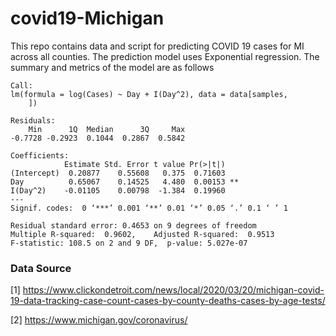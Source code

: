# covid19-Michigan
This repo contains data and script for predicting COVID 19 cases for MI across all counties. The prediction model uses Exponential regression. The summary and metrics of the model are as follows

```
Call:
lm(formula = log(Cases) ~ Day + I(Day^2), data = data[samples, 
    ])

Residuals:
    Min      1Q  Median      3Q     Max 
-0.7728 -0.2923  0.1044  0.2867  0.5842 

Coefficients:
            Estimate Std. Error t value Pr(>|t|)   
(Intercept)  0.20877    0.55608   0.375  0.71603   
Day          0.65067    0.14525   4.480  0.00153 **
I(Day^2)    -0.01105    0.00798  -1.384  0.19960   
---
Signif. codes:  0 ‘***’ 0.001 ‘**’ 0.01 ‘*’ 0.05 ‘.’ 0.1 ‘ ’ 1

Residual standard error: 0.4653 on 9 degrees of freedom
Multiple R-squared:  0.9602,	Adjusted R-squared:  0.9513 
F-statistic: 108.5 on 2 and 9 DF,  p-value: 5.027e-07
```

### Data Source
[1] https://www.clickondetroit.com/news/local/2020/03/20/michigan-covid-19-data-tracking-case-count-cases-by-county-deaths-cases-by-age-tests/

[2] https://www.michigan.gov/coronavirus/
